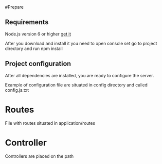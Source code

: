 #Prepare

## Requirements

Node.js version 6 or higher [get it](https://nodejs.org)

After you download and install it you need to open console set go to project directory and run npm install

## Project configuration 
After all dependencies are installed, you are ready to configure the server.

Example of configuration file are situated in config directory and called config.js.txt


# Routes
File with routes situated in application/routes

# Controller

Controllers are placed on the path